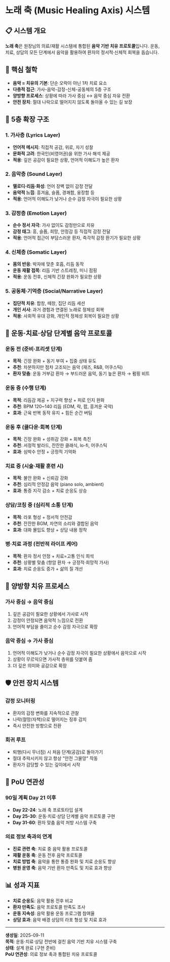 # 노래 축 (Music Healing Axis) 시스템

## 📋 **시스템 개요**

**노래 축**은 원장님의 의료/재활 시스템에 통합된 **음악 기반 치유 프로토콜**입니다. 운동, 치료, 상담의 모든 단계에서 음악을 활용하여 환자의 정서적·신체적 회복을 돕습니다.

## 🎯 **핵심 철학**

- **음악 = 치유의 기본**: 단순 오락이 아닌 1차 치료 요소
- **다층적 접근**: 가사-음악-감정-신체-공동체의 5층 구조
- **양방향 프로세스**: 상황에 따라 가사 중심 ↔ 음악 중심 자유 전환
- **안전 장치**: 절대 나락으로 떨어지지 않도록 돌아올 수 있는 길 보장

## 🎼 **5층 확장 구조**

### **1. 가사층 (Lyrics Layer)**
- **언어적 메시지**: 직접적 공감, 위로, 자기 성찰
- **문화적 고려**: 한국인(비영어권)을 위한 가사 해석 제공
- **적용**: 깊은 공감이 필요한 상황, 언어적 이해도가 높은 환자

### **2. 음악층 (Sound Layer)**
- **멜로디·리듬·화성**: 언어 장벽 없이 감정 전달
- **음악적 느낌**: 흥겨움, 슬픔, 경쾌함, 웅장함 등
- **적용**: 언어적 이해도가 낮거나 순수 감정 자극이 필요한 상황

### **3. 감정층 (Emotion Layer)**
- **순수 정서 자극**: 가사 없이도 감정만으로 치유
- **감정 태그**: 흥, 슬픔, 희망, 안정감 등 직접적 감정 전달
- **적용**: 언어적 접근이 부담스러운 환자, 즉각적 감정 환기가 필요한 상황

### **4. 신체층 (Somatic Layer)**
- **몸의 반응**: 박자에 맞춘 호흡, 리듬 동작
- **운동 재활 접목**: 리듬 기반 스트레칭, 미니 점핑
- **적용**: 운동 전후, 신체적 긴장 완화가 필요한 상황

### **5. 공동체·기억층 (Social/Narrative Layer)**
- **집단적 치유**: 합창, 떼창, 집단 리듬 세션
- **개인 서사**: 과거 경험과 연결된 노래로 정체성 회복
- **적용**: 사회적 유대 강화, 개인적 정체성 회복이 필요한 상황

## 🔄 **운동·치료·상담 단계별 음악 프로토콜**

### **운동 전 (준비·프리셋 단계)**
- **목적**: 긴장 완화 + 동기 부여 + 집중 상태 유도
- **추천**: 차분하지만 점차 고조되는 음악 (재즈, R&B, 어쿠스틱)
- **환자 맞춤**: 운동 거부감 환자 → 부드러운 음악, 동기 높은 환자 → 펌핑 비트

### **운동 중 (수행 단계)**
- **목적**: 리듬감 제공 + 지구력 향상 + 피로 인지 완화
- **추천**: BPM 120~140 리듬 (EDM, 락, 팝, 흥겨운 국악)
- **효과**: 근육 반복 동작 유지 + 힘든 순간 버팀

### **운동 후 (쿨다운·회복 단계)**
- **목적**: 긴장 완화 + 성취감 강화 + 회복 촉진
- **추천**: 서정적 발라드, 잔잔한 클래식, lo-fi, 어쿠스틱
- **효과**: 심박수 안정 + 긍정적 기억화

### **치료 중 (시술·재활 훈련 시)**
- **목적**: 불안 완화 + 신뢰감 강화
- **추천**: 심리적 안정감 음악 (piano solo, ambient)
- **효과**: 통증 지각 감소 + 치료 순응도 상승

### **상담/코칭 중 (심리적 소통 단계)**
- **목적**: 라포 형성 + 정서적 안전감
- **추천**: 잔잔한 BGM, 자연의 소리와 결합된 음악
- **효과**: 대화 몰입도 향상 + 상담 내용 정착

### **병·치료 과정 (전반적 라이프 케어)**
- **목적**: 환자 정서 안정 + 치료=고통 인식 희석
- **추천**: 상황별 맞춤 (항암 환자 → 긍정적·희망적 가사)
- **효과**: 치료 순응도 증가 + 삶의 질 개선

## 🎵 **양방향 치유 프로세스**

### **가사 중심 → 음악 중심**
1. 깊은 공감이 필요한 상황에서 가사로 시작
2. 감정이 안정되면 음악적 느낌으로 전환
3. 언어적 부담을 줄이고 순수 감정 자극으로 확장

### **음악 중심 → 가사 중심**
1. 언어적 이해도가 낮거나 순수 감정 자극이 필요한 상황에서 음악으로 시작
2. 상황이 무르익으면 가사적 층위를 덧붙여 줌
3. 더 깊은 의미와 공감으로 확장

## 🛡️ **안전 장치 시스템**

### **감정 모니터링**
- 환자의 감정 변화를 지속적으로 관찰
- 나락(절망/자책)으로 떨어지는 징후 감지
- 즉시 안전한 방향으로 전환

### **회귀 루프**
- 퇴행(다시 무너짐) 시 처음 단계(공감)로 돌아가기
- 절대 추락시키지 않고 항상 "안전 그물망" 작동
- 환자가 감당할 수 있는 깊이에서 시작

## 🎯 **PoU 연관성**

### **90일 계획 Day 21 이후**
- **Day 22-24**: 노래 축 프로토타입 설계
- **Day 25-30**: 운동·치료·상담 단계별 음악 프로토콜 구현
- **Day 31-60**: 환자 맞춤 음악 처방 시스템 구축

### **의료 정보 축과의 연계**
- **진료 관련 축**: 치료 중 음악 활용 프로토콜
- **재활 운동 축**: 운동 전후 음악 프로토콜
- **치료 방법 축**: 음악을 통한 통증 완화 및 치료 순응도 향상
- **병원 운영 축**: 음악 기반 환자 만족도 및 치료 효과 향상

## 📊 **성과 지표**

- **치료 순응도**: 음악 활용 전후 비교
- **환자 만족도**: 음악 프로토콜 만족도 조사
- **운동 지속성**: 음악 활용 운동 프로그램 참여율
- **상담 효과**: 음악 배경 상담의 라포 형성 및 치료 효과

---

**생성일**: 2025-09-11  
**목적**: 운동·치료·상담 전반에 걸친 음악 기반 치유 시스템 구축  
**상태**: 설계 완료 (구현 준비)  
**PoU 연관성**: 의료 정보 축과 통합된 치유 프로토콜
